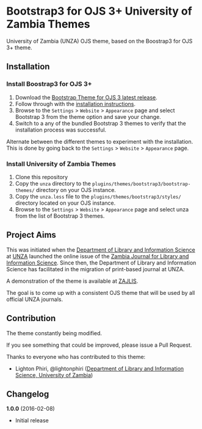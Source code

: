 # Bootstrap3 for OJS 3+ University of Zambia Themes

University of Zambia (UNZA) OJS theme, based on the Boostrap3 for OJS 3+ theme.

## Installation

### Install Boostrap3 for OJS 3+

1. Download the [Bootstrap Theme for OJS 3 latest release](https://github.com/NateWr/bootstrap3).
2. Follow through with the [installation instructions](https://github.com/NateWr/bootstrap3#installation).
3. Browse to the `Settings` > `Website` > `Appearance` page and select Bootstrap 3 from the theme option and save your change.
4. Switch to a any of the bundled Bootstrap 3 themes to verify that the installation process was successful.

Alternate between the different themes to experiment with the installation. This is done by going back to the `Settings` > `Website` > `Appearance` page.

### Install University of Zambia Themes

1. Clone this repository
2. Copy the `unza` directory to the `plugins/themes/bootstrap3/bootstrap-themes/` directory on your OJS instance.
3. Copy the `unza.less` file to the `plugins/themes/bootstrap3/styles/` directory located on your OJS instance.
4. Browse to the `Settings` > `Website` > `Appearance` page and select unza from the list of Bootstrap 3 themes.

## Project Aims

This was initiated when the [Department of Library and Information Science](http://lis.unza.zm) at [UNZA](http://www.unza.zm) launched the online issue of the [Zambia Journal for Library and Information Science](http://zajlis.unza.zm). Since then, the Department of Library and Information Science has facilitated in the migration of print-based journal at UNZA.

A demonstration of the theme is available at [ZAJLIS](http://zajlis.unza.zm).

The goal is to come up with a consistent OJS theme that will be used by all official UNZA journals.

## Contribution

The theme constantly being modified.

If you see something that could be improved, please issue a Pull Request.

Thanks to everyone who has contributed to this theme:

- Lighton Phiri, @lightonphiri ([Department of Library and Information Science, University of Zambia](http://lis.unza.zm/~lightonphiri))

## Changelog

**1.0.0** (2016-02-08)
* Initial release

